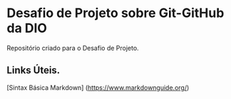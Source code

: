 # Desafio de Projeto sobre Git-GitHub da DIO
Repositório criado para o Desafio de Projeto.

## Links Úteis.

[Sintax Básica Markdown] (https://www.markdownguide.org/)
